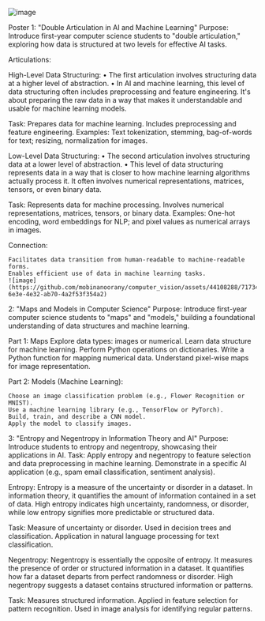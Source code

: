 ![image](https://github.com/mobinanoorany/computer_vision/assets/44108288/d9cec9db-ade1-4c4a-bfac-cebe06000cba)

Poster 1: "Double Articulation in AI and Machine Learning"
Purpose:
Introduce first-year computer science students to "double articulation," exploring how data is structured at two levels for effective AI tasks.

Articulations:

High-Level Data Structuring:
•	The first articulation involves structuring data at a higher level of abstraction.
•	In AI and machine learning, this level of data structuring often includes preprocessing and feature engineering. It's about preparing the raw data in a way that makes it understandable and usable for machine learning models.

Task:
    Prepares data for machine learning.
    Includes preprocessing and feature engineering.
    Examples: Text tokenization, stemming, bag-of-words for text; resizing, normalization for images.

Low-Level Data Structuring:
•	The second articulation involves structuring data at a lower level of abstraction.
•	This level of data structuring represents data in a way that is closer to how machine learning algorithms actually process it. It often involves numerical representations, matrices, tensors, or even binary data.

Task:
    Represents data for machine processing.
    Involves numerical representations, matrices, tensors, or binary data.
    Examples: One-hot encoding, word embeddings for NLP; and pixel values as numerical arrays in images.

Connection:

    Facilitates data transition from human-readable to machine-readable forms.
    Enables efficient use of data in machine learning tasks.
    ![image](https://github.com/mobinanoorany/computer_vision/assets/44108288/7173428c-6e3e-4e32-ab70-4a2f53f354a2)

    
2: "Maps and Models in Computer Science"
Purpose:
Introduce first-year computer science students to "maps" and "models," building a foundational understanding of data structures and machine learning.

Part 1: Maps
    Explore data types: images or numerical.
    Learn data structure for machine learning.
    Perform Python operations on dictionaries.
    Write a Python function for mapping numerical data.
    Understand pixel-wise maps for image representation.

Part 2: Models (Machine Learning):

    Choose an image classification problem (e.g., Flower Recognition or MNIST).
    Use a machine learning library (e.g., TensorFlow or PyTorch).
    Build, train, and describe a CNN model.
    Apply the model to classify images.

 3: "Entropy and Negentropy in Information Theory and AI"
Purpose:
Introduce students to entropy and negentropy, showcasing their applications in AI.
Task:
    Apply entropy and negentropy to feature selection and data preprocessing in machine learning.
    Demonstrate in a specific AI application (e.g., spam email classification, sentiment analysis).

Entropy:
Entropy is a measure of the uncertainty or disorder in a dataset. In information theory, it quantifies the amount of information contained in a set of data. High entropy indicates high uncertainty, randomness, or disorder, while low entropy signifies more predictable or structured data.

Task:
    Measure of uncertainty or disorder.
    Used in decision trees and classification.
    Application in natural language processing for text classification.

Negentropy:
Negentropy is essentially the opposite of entropy. It measures the presence of order or structured information in a dataset. It quantifies how far a dataset departs from perfect randomness or disorder. High negentropy suggests a dataset contains structured information or patterns.

Task:
    Measures structured information.
    Applied in feature selection for pattern recognition.
    Used in image analysis for identifying regular patterns.
